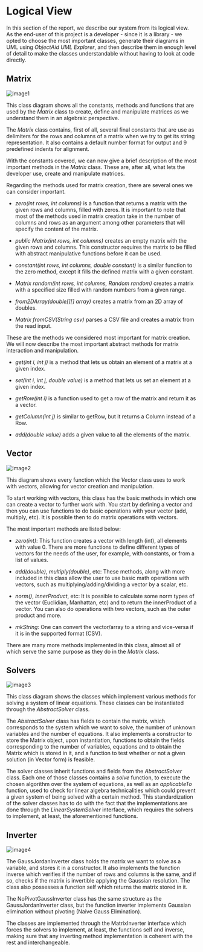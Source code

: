 # Logical View

In this section of the report, we describe our system from its logical view. As the end-user of this project is a developer - since it is a library - we opted to choose the most important classes, generate their diagrams in UML using *ObjectAid UML Explorer*, and then describe them in enough level of detail to make the classes understandable without having to look at code directly.

## Matrix

![image1](uml/class_diagrams/matrix.png)

This class diagram shows all the constants, methods and functions that are used by the *Matrix* class to create, define and manipulate matrices as we understand them in an algebraic perspective.

The *Matrix* class contains, first of all, several final constants that are use as delimiters for the rows and columns of a matrix when we try to get its string representation. It also contains a default number format for output and 9 predefined indents for alignment.

With the constants covered, we can now give a brief description of the most important methods in the *Matrix* class. These are, after all, what lets the developer use, create and manipulate matrices.

Regarding the methods used for matrix creation, there are several ones we can consider important.

* *zero(int rows, int columns)* is a function that returns a matrix with the given rows and columns, filled with zeros. It is important to note that most of the methods used in matrix creation take in the number of columns and rows as an argument among other parameters that will specify the content of the matrix.

* *public Matrix(int rows, int columns)* creates an empty matrix with the given rows and columns. This constructor requires the matrix to be filled with abstract manipulative functions before it can be used.

* *constant(int rows, int columns, double constant)* is a similar function to the zero method, except it fills the defined matrix with a given constant.

* *Matrix random(int rows, int columns, Random random)* creates a matrix with a specified size filled with random numbers from a given range.

* *from2DArray(double[][] array)* creates a matrix from an 2D array of doubles.

* *Matrix fromCSV(String csv)* parses a CSV file and creates a matrix from the read input.

These are the methods we considered most important for matrix creation. We will now describe the most important abstract methods for matrix interaction and manipulation.

* *get(int i, int j)* is a method that lets us obtain an element of a matrix at a given index.

* *set(int i, int j, double value)* is a method that lets us set an element at a given index.

* *getRow(int i)* is a function used to get a row of the matrix and return it as a vector.

* *getColumn(int j)* is similar to getRow, but it returns a Column instead of a Row.

* *add(double value)* adds a given value to all the elements of the matrix.

## Vector

![image2](uml/class_diagrams/vector.png)

This diagram shows every function which the *Vector* class uses to work with vectors, allowing for vector creation and manipulation.

To start working with vectors, this class has the basic methods in which one can create a vector to further work with. You start by defining a vector and then you can use functions to do basic operations with your vector (add, multiply, etc). It is possible then to do matrix operations with vectors.

The most important methods are listed below:

* *zero(int)*: This function creates a vector with length (int), all elements with value 0. There are more functions to define different types of vectors for the needs of the user, for example, with constants, or from a list of values.

* *add(double)*, *multiply(double)*, etc:  These methods, along with more included in this class allow the user to use basic math
operations with vectors, such as multiplying/adding/dividing a vector by a scalar, etc.

* *norm()*, *innerProduct*, etc: It is possible to calculate some norm types of the vector (Euclidian, Manhattan, etc) and to return the innerProduct of a vector. You can also do operations with two vectors, such as the outer product and more.

* *mkString*: One can convert the vector/array to a string and vice-versa if it is in the supported format (CSV).

There are many more methods implemented in this class, almost all of which serve the same purpose as they do in the *Matrix* class.

## Solvers

![image3](uml/class_diagrams/solvers.png)

This class diagram shows the classes which implement various methods for solving a system of linear equations. These classes can be instantiated through the *AbstractSolver* class. 

The *AbstractSolver* class has fields to contain the matrix, which corresponds to the system which we want to solve, the number of unknown variables and the number of equations. It also implements a constructor to store the Matrix object, upon instantiation, functions to obtain the fields corresponding to the number of variables, equations and to obtain the Matrix which is stored in it, and a function to test whether or not a given solution (in Vector form) is feasible. 

The solver classes inherit functions and fields from the *AbstractSolver* class. Each one of those classes contains a *solve* function, to execute the chosen algorithm over the system of equations, as well as an *applicableTo* function, used to check for linear algebra technicalities which could prevent a given system of being solved with a certain method. This standardization of the solver classes has to do with the fact that the implementations are done through the *LinearSystemSolver* interface, which requires the solvers to implement, at least, the aforementioned functions.

## Inverter

![image4](uml/class_diagrams/inversion.png)

The GaussJordanInverter class holds the matrix we want to solve as a variable, and stores it in a constructor. It also implements the function inverse which verifies if the number of rows and columns is the same, and if so, checks if the matrix is invertible applying the Gaussian resolution. The class also possesses a function self which returns the matrix stored in it.

The NoPivotGaussInverter class has the same structure as the GaussJordanInverter class, but the function inverter implements Gaussian elimination without pivoting (Naive Gauss Elimination).

The classes are implemented through the MatrixInverter interface which forces the solvers to implement, at least, the functions self and inverse, making sure that any inverting method implementation is coherent with the rest and interchangeable.